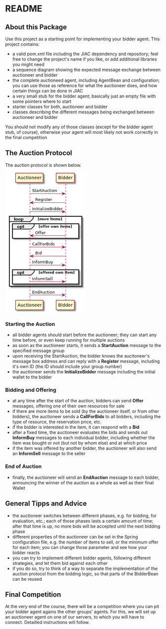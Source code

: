 README
======

About this Package
------------------

Use this project as a starting point for implementing your bidder agent. This project contains:

- a valid pom.xml file including the JIAC dependency and repository; feel free to change the project's name if you like, or add additional libraries you might need
- a sequence diagram showing the expected message exchange between auctioneer and bidder
- the complete auctioneed agent, including AgentBean and configuration; you can use those as reference for what the auctioneer does, and how certain things can be done in JIAC
- a very small stub for the bidder agent; basically just an empty file with some pointers where to start
- starter classes for both, auctioneer and bidder
- classes describing the different messages being exchanged between auctioneer and bidder

You should not modify any of those classes (except for the bidder agent stub, of course), otherwise your agent will most likely not work correctly in the final competition


The Auction Protocol
--------------------

The auction protocol is shown below.

![auction protocol sequence diagram](sequence.png)

### Starting the Auction

- all bidder agents should start before the auctioneer; they can start any time before, or even keep running for multiple auctions
- as soon as the auctioneer starts, it sends a **StartAuction** message to the specified message group
- upon receiving the StartAuction, the bidder knows the aucitoneer's message box address and can reply with a **Register** message, including it's own ID (the ID should include your group number)
- the auctioneer sends the **InitializeBidder** message including the initial wallet to the bidder

### Bidding and Offering

- at any time after the start of the auction, bidders can send **Offer** messages, offering one of their own resources for sale
- if there are more items to be sold (by the auctioneer itself, or from other bidders), the auctioneer sends a **CallForBids** to all bidders, including the type of resource, the reservation price, etc.
- if the bidder is interested in the item, it can respond with a **Bid**
- after a fixed time, the auctioneer evaluates the bids and sends out **InformBuy** messages to each individual bidder, including whether the item was bought or not (but not by whom else) and at which price
- if the item was offered by another bidder, the auctioneer will also send an **InformSell** message to the seller

### End of Auction

- finally, the auctioneer will send an **EndAuction** message to each bidder, announcing the winner of the auction as a whole as well as their final Wallet


General Tipps and Advice
----------------------------------

* the auctioneer switches between different phases, e.g. for bidding, for evaluation, etc.; each of those phases lasts a certain amount of time; after that time is up, no more bids will be accepted until the next bidding phase
* different properties of the auctioneer can be set in the Spring configuration file, e.g. the number of items to sell, or the minimum offer for each item; you can change those parameter and see how your bidder reacts
* you can try to implement different bidder agents, following different strategies, and let them bid against each other
* if you do so, try to think of a way to separate the implementation of the auction protocol from the bidding logic, so that parts of the BidderBean can be reused


Final Competition
-----------------

At the very end of the course, there will be a competition where you can pit your bidder agent agains the other groups' agents. For this, we will set up an auctioneer agent on one of our servers, to which you will have to connect. Detailled instructions will follow.


